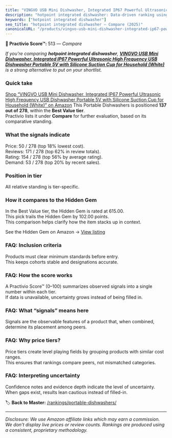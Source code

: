```yaml
---
title: "VINGVO USB Mini Dishwasher, Integrated IP67 Powerful Ultrasonic High Frequency USB Dishwasher Portable 5V with Silicone Suction Cup for Household (White)"
description: "hotpoint integrated dishwasher: Data-driven ranking using the Practivio Score™. Positioned by quality, value, demand, findability, momentum."
keywords: ["hotpoint integrated dishwasher"]
seo_title: "hotpoint integrated dishwasher — Compare (2025)"
canonicalURL: "/products/vingvo-usb-mini-dishwasher-integrated-ip67-powerful-ultrasonic-high-frequency-usb-dishwasher-portable-5v-with-silicone-suction-cup-for-household-white-B0BYB3YZHT/"
---
```


**🛒 Practivio Score™:** 513 — _Compare_


*If you're comparing **hotpoint integrated dishwasher**, **[VINGVO USB Mini Dishwasher, Integrated IP67 Powerful Ultrasonic High Frequency USB Dishwasher Portable 5V with Silicone Suction Cup for Household (White)](https://www.amazon.com/dp/B0BYB3YZHT?tag=practivio-20)** is a strong alternative to put on your shortlist.*
### Quick take
[Shop “VINGVO USB Mini Dishwasher, Integrated IP67 Powerful Ultrasonic High Frequency USB Dishwasher Portable 5V with Silicone Suction Cup for Household (White)” on Amazon](https://www.amazon.com/dp/B0BYB3YZHT?tag=practivio-20)
This Portable Dishwashers is positioned **137 out of 278**, within the **Best Value tier**.  
Practivio lists it under **Compare** for further evaluation, based on its comparative standing.

### What the signals indicate
Price: 50 / 278 (top 18% lowest cost).  
Reviews: 171 / 278 (top 62% in review totals).  
Rating: 154 / 278 (top 56% by average rating).  
Demand: 53 / 278 (top 20% by recent sales).

### Position in tier
All relative standing is tier-specific.

### How it compares to the Hidden Gem
In the Best Value tier, the Hidden Gem is rated at 615.00.  
This pick trails the Hidden Gem by 102.00 points.  
This comparison helps clarify how the item stacks up in context.  

See the Hidden Gem on Amazon → [View listing](https://www.amazon.com/dp/B00K8FS5R2?tag=practivio-20)

### FAQ: Inclusion criteria
Products must clear minimum standards before entry.  
This keeps cohorts stable and designations accurate.

### FAQ: How the score works
A Practivio Score™ (0–100) summarizes observed signals into a single number within each tier.  
If data is unavailable, uncertainty grows instead of being filled in.

### FAQ: What “signals” means here
Signals are the observable features of a product that, when combined, determine its placement among peers.

### FAQ: Why price tiers?
Price tiers create level playing fields by grouping products with similar cost ranges.  
This ensures that rankings compare peers, not mismatched categories.

### FAQ: Interpreting uncertainty
Confidence notes and evidence depth indicate the level of uncertainty.  
When gaps exist, results lean cautious instead of filled-in.

<!-- Missing template for Compare/CompareWithinPriceClass -->


🏷️ **Back to Master:** [/rankings/portable-dishwashers/](/rankings/portable-dishwashers/)

---
_Disclosure: We use Amazon affiliate links which may earn a commission. We don’t display live prices or review counts. Rankings are produced using a consistent, proprietary methodology._
